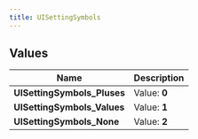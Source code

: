 ```yaml
---
title: UISettingSymbols
---
```


## Values

| Name | Description |
| ---- | ----------- |
| **UISettingSymbols\_Pluses** | Value: **0** |
| **UISettingSymbols\_Values** | Value: **1** |
| **UISettingSymbols\_None** | Value: **2** |

